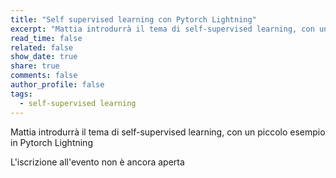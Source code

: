```yaml
---
title: "Self supervised learning con Pytorch Lightning"
excerpt: "Mattia introdurrà il tema di self-supervised learning, con un piccolo esempio in Pytorch Lightning"
read_time: false
related: false
show_date: true
share: true
comments: false
author_profile: false
tags:
  - self-supervised learning
---
```


Mattia introdurrà il tema di self-supervised learning, con un piccolo esempio in Pytorch Lightning

<!-- [➕ Iscriviti all'evento](https://www.eventbrite.co.uk){: .btn .btn--primary .btn--large .btn--yellow} -->

L'iscrizione all'evento non è ancora aperta
